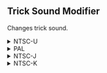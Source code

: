 ## Trick Sound Modifier

Changes trick sound.

<details>
<summary>NTSC-U</summary>

XXXX: Revo Sound Index ID (in Hex. Look in revo_kart with BrawlBox/Crate). Example: 00DD is Star Rank from Battle and Award (Cool sound for trick)

```powerpc
04697E3C 3880XXXX
```
</details>

<details>
<summary>PAL</summary>

XXXX: Revo Sound Index ID (in Hex. Look in revo_kart with BrawlBox/Crate). Example: 00DD is Star Rank from Battle and Award (Cool sound for trick)

```powerpc
0469C2C4 3880XXXX
```
</details>

<details>
<summary>NTSC-J</summary>

XXXX: Revo Sound Index ID (in Hex. Look in revo_kart with BrawlBox/Crate). Example: 00DD is Star Rank from Battle and Award (Cool sound for trick)

```powerpc
0469B930 3880XXXX
```
</details>

<details>
<summary>NTSC-K</summary>

XXXX: Revo Sound Index ID (in Hex. Look in revo_kart with BrawlBox/Crate). Example: 00DD is Star Rank from Battle and Award (Cool sound for trick)

```powerpc
0468A66C 3880XXXX
```
</details>